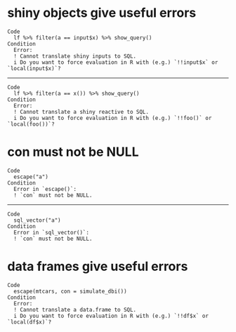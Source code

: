# shiny objects give useful errors

    Code
      lf %>% filter(a == input$x) %>% show_query()
    Condition
      Error:
      ! Cannot translate shiny inputs to SQL.
      i Do you want to force evaluation in R with (e.g.) `!!input$x` or `local(input$x)`?

---

    Code
      lf %>% filter(a == x()) %>% show_query()
    Condition
      Error:
      ! Cannot translate a shiny reactive to SQL.
      i Do you want to force evaluation in R with (e.g.) `!!foo()` or `local(foo())`?

# con must not be NULL

    Code
      escape("a")
    Condition
      Error in `escape()`:
      ! `con` must not be NULL.

---

    Code
      sql_vector("a")
    Condition
      Error in `sql_vector()`:
      ! `con` must not be NULL.

# data frames give useful errors

    Code
      escape(mtcars, con = simulate_dbi())
    Condition
      Error:
      ! Cannot translate a data.frame to SQL.
      i Do you want to force evaluation in R with (e.g.) `!!df$x` or `local(df$x)`?

